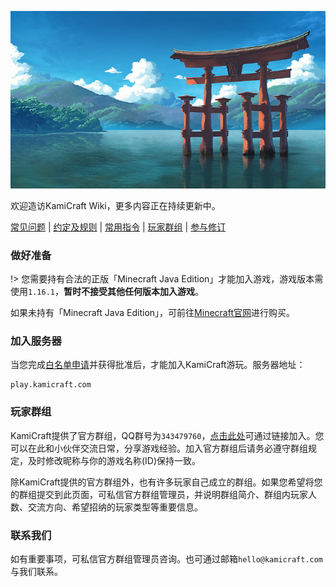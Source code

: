 ![KamiCraft](./assets/images/tutorials/big-torii.jpg)

欢迎造访KamiCraft Wiki，更多内容正在持续更新中。

[常见问题](tutorials/faq) | [约定及规则](tutorials/rules) | [常用指令](tips/commands) | [玩家群组](community/groups) | [参与修订](community/maintain)

### 做好准备

!> 您需要持有合法的正版「Minecraft Java Edition」才能加入游戏，游戏版本需使用`1.16.1`，**暂时不接受其他任何版本加入游戏**。

如果未持有「Minecraft Java Edition」，可前往[Minecraft官网](https://www.minecraft.net/zh-hans/store/minecraft-java-edition/)进行购买。

### 加入服务器

当您完成[白名单申请](tutorials/whitelist)并获得批准后，才能加入KamiCraft游玩。服务器地址：

    play.kamicraft.com

### 玩家群组

KamiCraft提供了官方群组，QQ群号为`343479760`，[点击此处](//shang.qq.com/wpa/qunwpa?idkey=3824c887c5fee818dd2c3370a6e14787bb21e3236d65e223c8041f5ee5d76f9e)可通过链接加入。您可以在此和小伙伴交流日常，分享游戏经验。加入官方群组后请务必遵守群组规定，及时修改昵称与你的游戏名称(ID)保持一致。

除KamiCraft提供的官方群组外，也有许多玩家自己成立的群组。如果您希望将您的群组提交到此页面，可私信官方群组管理员，并说明群组简介、群组内玩家人数、交流方向、希望招纳的玩家类型等重要信息。

### 联系我们

如有重要事项，可私信官方群组管理员咨询。也可通过邮箱`hello@kamicraft.com`与我们联系。
